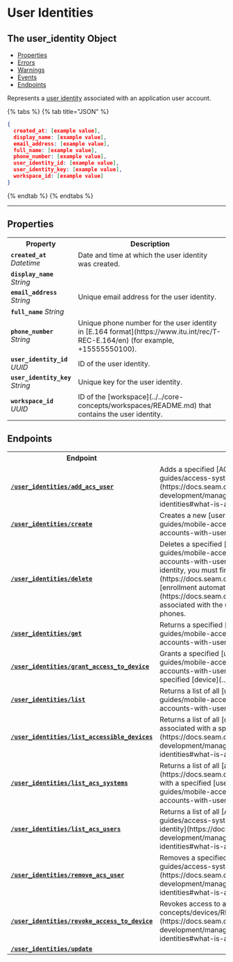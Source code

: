 # User Identities

## The user_identity Object

- [Properties](./#properties)
- [Errors](./#errors)
- [Warnings](./#warnings)
- [Events](./#events)
- [Endpoints](./#endpoints)


Represents a [user identity](https://docs.seam.co/latest/capability-guides/mobile-access-in-development/managing-mobile-app-user-accounts-with-user-identities#what-is-a-user-identity) associated with an application user account.

{% tabs %}
{% tab title="JSON" %}
```json
{
  created_at: [example value],
  display_name: [example value],
  email_address: [example value],
  full_name: [example value],
  phone_number: [example value],
  user_identity_id: [example value],
  user_identity_key: [example value],
  workspace_id: [example value]
}
```
{% endtab %}
{% endtabs %}

---

## Properties

<table>
<tr><th style="width:25%">Property</th><th>Description</th></tr>
<tr><td><strong><code>created_at</code></strong> <i>Datetime</i></td>
<td>
Date and time at which the user identity was created.


</td></tr>

<tr><td><strong><code>display_name</code></strong> <i>String</i></td>
<td>

</td></tr>

<tr><td><strong><code>email_address</code></strong> <i>String</i></td>
<td>
Unique email address for the user identity.


</td></tr>

<tr><td><strong><code>full_name</code></strong> <i>String</i></td>
<td>

</td></tr>

<tr><td><strong><code>phone_number</code></strong> <i>String</i></td>
<td>
Unique phone number for the user identity in [E.164 format](https://www.itu.int/rec/T-REC-E.164/en) (for example, +15555550100).


</td></tr>

<tr><td><strong><code>user_identity_id</code></strong> <i>UUID</i></td>
<td>
ID of the user identity.


</td></tr>

<tr><td><strong><code>user_identity_key</code></strong> <i>String</i></td>
<td>
Unique key for the user identity.


</td></tr>

<tr><td><strong><code>workspace_id</code></strong> <i>UUID</i></td>
<td>
ID of the [workspace](../../core-concepts/workspaces/README.md) that contains the user identity.


</td></tr>

</table>
</table>

## Endpoints

<table>
<tr><th width="25%">Endpoint</th><th>Description</th></tr>

<tr><td><a href="./add_acs_user.md"><strong><code>/user_identities/add_acs_user</code></strong></a></td>

<td>Adds a specified [ACS user](https://docs.seam.co/latest/capability-guides/access-systems/user-management) to a specified [user identity](https://docs.seam.co/latest/capability-guides/mobile-access-in-development/managing-mobile-app-user-accounts-with-user-identities#what-is-a-user-identity).</td></tr>


<tr><td><a href="./create.md"><strong><code>/user_identities/create</code></strong></a></td>

<td>Creates a new [user identity](https://docs.seam.co/latest/capability-guides/mobile-access-in-development/managing-mobile-app-user-accounts-with-user-identities#what-is-a-user-identity).</td></tr>


<tr><td><a href="./delete.md"><strong><code>/user_identities/delete</code></strong></a></td>

<td>Deletes a specified [user identity](https://docs.seam.co/latest/capability-guides/mobile-access-in-development/managing-mobile-app-user-accounts-with-user-identities#what-is-a-user-identity). To delete a user identity, you must first delete any [ACS credentials](https://docs.seam.co/latest/api/access-control-systems/credentials) and [enrollment automations](https://docs.seam.co/latest/api/user_identities/enrollment_automations/delete) associated with the user identity. You must also deactivate any associated phones.</td></tr>


<tr><td><a href="./get.md"><strong><code>/user_identities/get</code></strong></a></td>

<td>Returns a specified [user identity](https://docs.seam.co/latest/capability-guides/mobile-access-in-development/managing-mobile-app-user-accounts-with-user-identities#what-is-a-user-identity).</td></tr>


<tr><td><a href="./grant_access_to_device.md"><strong><code>/user_identities/grant_access_to_device</code></strong></a></td>

<td>Grants a specified [user identity](https://docs.seam.co/latest/capability-guides/mobile-access-in-development/managing-mobile-app-user-accounts-with-user-identities#what-is-a-user-identity) access to a specified [device](../../core-concepts/devices/README.md).</td></tr>


<tr><td><a href="./list.md"><strong><code>/user_identities/list</code></strong></a></td>

<td>Returns a list of all [user identities](https://docs.seam.co/latest/capability-guides/mobile-access-in-development/managing-mobile-app-user-accounts-with-user-identities#what-is-a-user-identity).</td></tr>


<tr><td><a href="./list_accessible_devices.md"><strong><code>/user_identities/list_accessible_devices</code></strong></a></td>

<td>Returns a list of all [devices](../../core-concepts/devices/README.md) associated with a specified [user identity](https://docs.seam.co/latest/capability-guides/mobile-access-in-development/managing-mobile-app-user-accounts-with-user-identities#what-is-a-user-identity).</td></tr>


<tr><td><a href="./list_acs_systems.md"><strong><code>/user_identities/list_acs_systems</code></strong></a></td>

<td>Returns a list of all [access control systems](https://docs.seam.co/latest/capability-guides/access-systems) associated with a specified [user identity](https://docs.seam.co/latest/capability-guides/mobile-access-in-development/managing-mobile-app-user-accounts-with-user-identities#what-is-a-user-identity).</td></tr>


<tr><td><a href="./list_acs_users.md"><strong><code>/user_identities/list_acs_users</code></strong></a></td>

<td>Returns a list of all [ACS users](https://docs.seam.co/latest/capability-guides/access-systems/user-management) assigned to a specified [user identity](https://docs.seam.co/latest/capability-guides/mobile-access-in-development/managing-mobile-app-user-accounts-with-user-identities#what-is-a-user-identity).</td></tr>


<tr><td><a href="./remove_acs_user.md"><strong><code>/user_identities/remove_acs_user</code></strong></a></td>

<td>Removes a specified [ACS user](https://docs.seam.co/latest/capability-guides/access-systems/user-management) from a specified [user identity](https://docs.seam.co/latest/capability-guides/mobile-access-in-development/managing-mobile-app-user-accounts-with-user-identities#what-is-a-user-identity).</td></tr>


<tr><td><a href="./revoke_access_to_device.md"><strong><code>/user_identities/revoke_access_to_device</code></strong></a></td>

<td>Revokes access to a specified [device](../../core-concepts/devices/README.md) from a specified [user identity](https://docs.seam.co/latest/capability-guides/mobile-access-in-development/managing-mobile-app-user-accounts-with-user-identities#what-is-a-user-identity).</td></tr>


<tr><td><a href="./update.md"><strong><code>/user_identities/update</code></strong></a></td>

<td></td></tr>

</table>
